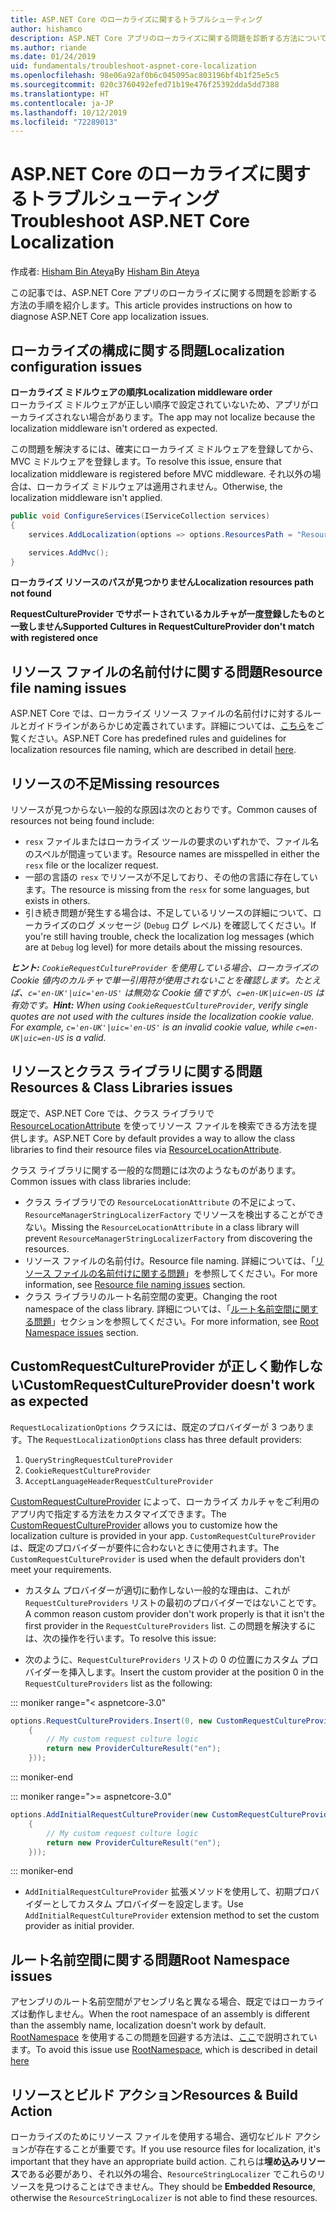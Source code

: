```yaml
---
title: ASP.NET Core のローカライズに関するトラブルシューティング
author: hishamco
description: ASP.NET Core アプリのローカライズに関する問題を診断する方法について説明します。
ms.author: riande
ms.date: 01/24/2019
uid: fundamentals/troubleshoot-aspnet-core-localization
ms.openlocfilehash: 98e06a92af0b6c045095ac803196bf4b1f25e5c5
ms.sourcegitcommit: 020c3760492efed71b19e476f25392dda5dd7388
ms.translationtype: HT
ms.contentlocale: ja-JP
ms.lasthandoff: 10/12/2019
ms.locfileid: "72289013"
---
```

# <a name="troubleshoot-aspnet-core-localization"></a><span data-ttu-id="291b3-103">ASP.NET Core のローカライズに関するトラブルシューティング</span><span class="sxs-lookup"><span data-stu-id="291b3-103">Troubleshoot ASP.NET Core Localization</span></span>

<span data-ttu-id="291b3-104">作成者: [Hisham Bin Ateya](https://github.com/hishamco)</span><span class="sxs-lookup"><span data-stu-id="291b3-104">By [Hisham Bin Ateya](https://github.com/hishamco)</span></span>

<span data-ttu-id="291b3-105">この記事では、ASP.NET Core アプリのローカライズに関する問題を診断する方法の手順を紹介します。</span><span class="sxs-lookup"><span data-stu-id="291b3-105">This article provides instructions on how to diagnose ASP.NET Core app localization issues.</span></span>

## <a name="localization-configuration-issues"></a><span data-ttu-id="291b3-106">ローカライズの構成に関する問題</span><span class="sxs-lookup"><span data-stu-id="291b3-106">Localization configuration issues</span></span>

<span data-ttu-id="291b3-107">**ローカライズ ミドルウェアの順序**</span><span class="sxs-lookup"><span data-stu-id="291b3-107">**Localization middleware order**</span></span>  
<span data-ttu-id="291b3-108">ローカライズ ミドルウェアが正しい順序で設定されていないため、アプリがローカライズされない場合があります。</span><span class="sxs-lookup"><span data-stu-id="291b3-108">The app may not localize because the localization middleware isn't ordered as expected.</span></span>

<span data-ttu-id="291b3-109">この問題を解決するには、確実にローカライズ ミドルウェアを登録してから、MVC ミドルウェアを登録します。</span><span class="sxs-lookup"><span data-stu-id="291b3-109">To resolve this issue, ensure that localization middleware is registered before MVC middleware.</span></span> <span data-ttu-id="291b3-110">それ以外の場合は、ローカライズ ミドルウェアは適用されません。</span><span class="sxs-lookup"><span data-stu-id="291b3-110">Otherwise, the localization middleware isn't applied.</span></span>

```csharp
public void ConfigureServices(IServiceCollection services)
{
    services.AddLocalization(options => options.ResourcesPath = "Resources");

    services.AddMvc();
}
```

<span data-ttu-id="291b3-111">**ローカライズ リソースのパスが見つかりません**</span><span class="sxs-lookup"><span data-stu-id="291b3-111">**Localization resources path not found**</span></span>

<span data-ttu-id="291b3-112">**RequestCultureProvider でサポートされているカルチャが一度登録したものと一致しません**</span><span class="sxs-lookup"><span data-stu-id="291b3-112">**Supported Cultures in RequestCultureProvider don't match with registered once**</span></span>  

## <a name="resource-file-naming-issues"></a><span data-ttu-id="291b3-113">リソース ファイルの名前付けに関する問題</span><span class="sxs-lookup"><span data-stu-id="291b3-113">Resource file naming issues</span></span>

<span data-ttu-id="291b3-114">ASP.NET Core では、ローカライズ リソース ファイルの名前付けに対するルールとガイドラインがあらかじめ定義されています。詳細については、[こちら](xref:fundamentals/localization?view=aspnetcore-2.2#resource-file-naming)をご覧ください。</span><span class="sxs-lookup"><span data-stu-id="291b3-114">ASP.NET Core has predefined rules and guidelines for localization resources file naming, which are described in detail [here](xref:fundamentals/localization?view=aspnetcore-2.2#resource-file-naming).</span></span>

## <a name="missing-resources"></a><span data-ttu-id="291b3-115">リソースの不足</span><span class="sxs-lookup"><span data-stu-id="291b3-115">Missing resources</span></span>

<span data-ttu-id="291b3-116">リソースが見つからない一般的な原因は次のとおりです。</span><span class="sxs-lookup"><span data-stu-id="291b3-116">Common causes of resources not being found include:</span></span>

- <span data-ttu-id="291b3-117">`resx` ファイルまたはローカライズ ツールの要求のいずれかで、ファイル名のスペルが間違っています。</span><span class="sxs-lookup"><span data-stu-id="291b3-117">Resource names are misspelled in either the `resx` file or the localizer request.</span></span>
- <span data-ttu-id="291b3-118">一部の言語の `resx` でリソースが不足しており、その他の言語に存在しています。</span><span class="sxs-lookup"><span data-stu-id="291b3-118">The resource is missing from the `resx` for some languages, but exists in others.</span></span>
- <span data-ttu-id="291b3-119">引き続き問題が発生する場合は、不足しているリソースの詳細について、ローカライズのログ メッセージ (`Debug` ログ レベル) を確認してください。</span><span class="sxs-lookup"><span data-stu-id="291b3-119">If you're still having trouble, check the localization log messages (which are at `Debug` log level) for more details about the missing resources.</span></span>

<span data-ttu-id="291b3-120">_**ヒント:** `CookieRequestCultureProvider` を使用している場合、ローカライズの Cookie 値内のカルチャで単一引用符が使用されないことを確認します。たとえば、`c='en-UK'|uic='en-US'` は無効な Cookie 値ですが、`c=en-UK|uic=en-US` は有効です。_</span><span class="sxs-lookup"><span data-stu-id="291b3-120">_**Hint:** When using `CookieRequestCultureProvider`, verify single quotes are not used with the cultures inside the localization cookie value. For example, `c='en-UK'|uic='en-US'` is an invalid cookie value, while `c=en-UK|uic=en-US` is a valid._</span></span>

## <a name="resources--class-libraries-issues"></a><span data-ttu-id="291b3-121">リソースとクラス ライブラリに関する問題</span><span class="sxs-lookup"><span data-stu-id="291b3-121">Resources & Class Libraries issues</span></span>

<span data-ttu-id="291b3-122">既定で、ASP.NET Core では、クラス ライブラリで [ResourceLocationAttribute](/dotnet/api/microsoft.extensions.localization.resourcelocationattribute?view=aspnetcore-2.1) を使ってリソース ファイルを検索できる方法を提供します。</span><span class="sxs-lookup"><span data-stu-id="291b3-122">ASP.NET Core by default provides a way to allow the class libraries to find their resource files via [ResourceLocationAttribute](/dotnet/api/microsoft.extensions.localization.resourcelocationattribute?view=aspnetcore-2.1).</span></span>

<span data-ttu-id="291b3-123">クラス ライブラリに関する一般的な問題には次のようなものがあります。</span><span class="sxs-lookup"><span data-stu-id="291b3-123">Common issues with class libraries include:</span></span>
- <span data-ttu-id="291b3-124">クラス ライブラリでの `ResourceLocationAttribute` の不足によって、`ResourceManagerStringLocalizerFactory` でリソースを検出することができない。</span><span class="sxs-lookup"><span data-stu-id="291b3-124">Missing the `ResourceLocationAttribute` in a class library will prevent `ResourceManagerStringLocalizerFactory` from discovering the resources.</span></span>
- <span data-ttu-id="291b3-125">リソース ファイルの名前付け。</span><span class="sxs-lookup"><span data-stu-id="291b3-125">Resource file naming.</span></span> <span data-ttu-id="291b3-126">詳細については、「[リソース ファイルの名前付けに関する問題](#resource-file-naming-issues)」を参照してください。</span><span class="sxs-lookup"><span data-stu-id="291b3-126">For more information, see [Resource file naming issues](#resource-file-naming-issues) section.</span></span>
- <span data-ttu-id="291b3-127">クラス ライブラリのルート名前空間の変更。</span><span class="sxs-lookup"><span data-stu-id="291b3-127">Changing the root namespace of the class library.</span></span> <span data-ttu-id="291b3-128">詳細については、「[ルート名前空間に関する問題](#root-namespace-issues)」セクションを参照してください。</span><span class="sxs-lookup"><span data-stu-id="291b3-128">For more information, see [Root Namespace issues](#root-namespace-issues) section.</span></span>

## <a name="customrequestcultureprovider-doesnt-work-as-expected"></a><span data-ttu-id="291b3-129">CustomRequestCultureProvider が正しく動作しない</span><span class="sxs-lookup"><span data-stu-id="291b3-129">CustomRequestCultureProvider doesn't work as expected</span></span>

<span data-ttu-id="291b3-130">`RequestLocalizationOptions` クラスには、既定のプロバイダーが 3 つあります。</span><span class="sxs-lookup"><span data-stu-id="291b3-130">The `RequestLocalizationOptions` class has three default providers:</span></span>

1. `QueryStringRequestCultureProvider`
2. `CookieRequestCultureProvider`
3. `AcceptLanguageHeaderRequestCultureProvider`

<span data-ttu-id="291b3-131">[CustomRequestCultureProvider](/dotnet/api/microsoft.aspnetcore.localization.customrequestcultureprovider?view=aspnetcore-2.1) によって、ローカライズ カルチャをご利用のアプリ内で指定する方法をカスタマイズできます。</span><span class="sxs-lookup"><span data-stu-id="291b3-131">The [CustomRequestCultureProvider](/dotnet/api/microsoft.aspnetcore.localization.customrequestcultureprovider?view=aspnetcore-2.1) allows you to customize how the localization culture is provided in your app.</span></span> <span data-ttu-id="291b3-132">`CustomRequestCultureProvider` は、既定のプロバイダーが要件に合わないときに使用されます。</span><span class="sxs-lookup"><span data-stu-id="291b3-132">The `CustomRequestCultureProvider` is used when the default providers don't meet your requirements.</span></span>

- <span data-ttu-id="291b3-133">カスタム プロバイダーが適切に動作しない一般的な理由は、これが `RequestCultureProviders` リストの最初のプロバイダーではないことです。</span><span class="sxs-lookup"><span data-stu-id="291b3-133">A common reason custom provider don't work properly is that it isn't the first provider in the `RequestCultureProviders` list.</span></span> <span data-ttu-id="291b3-134">この問題を解決するには、次の操作を行います。</span><span class="sxs-lookup"><span data-stu-id="291b3-134">To resolve this issue:</span></span>

- <span data-ttu-id="291b3-135">次のように、`RequestCultureProviders` リストの 0 の位置にカスタム プロバイダーを挿入します。</span><span class="sxs-lookup"><span data-stu-id="291b3-135">Insert the custom provider at the position 0 in the `RequestCultureProviders` list as the following:</span></span>

::: moniker range="< aspnetcore-3.0"
```csharp
options.RequestCultureProviders.Insert(0, new CustomRequestCultureProvider(async context =>
    {
        // My custom request culture logic
        return new ProviderCultureResult("en");
    }));
```
::: moniker-end

::: moniker range=">= aspnetcore-3.0"
```csharp
options.AddInitialRequestCultureProvider(new CustomRequestCultureProvider(async context =>
    {
        // My custom request culture logic
        return new ProviderCultureResult("en");
    }));
```
::: moniker-end

- <span data-ttu-id="291b3-136">`AddInitialRequestCultureProvider` 拡張メソッドを使用して、初期プロバイダーとしてカスタム プロバイダーを設定します。</span><span class="sxs-lookup"><span data-stu-id="291b3-136">Use `AddInitialRequestCultureProvider` extension method to set the custom provider as initial provider.</span></span>

## <a name="root-namespace-issues"></a><span data-ttu-id="291b3-137">ルート名前空間に関する問題</span><span class="sxs-lookup"><span data-stu-id="291b3-137">Root Namespace issues</span></span>

<span data-ttu-id="291b3-138">アセンブリのルート名前空間がアセンブリ名と異なる場合、既定ではローカライズは動作しません。</span><span class="sxs-lookup"><span data-stu-id="291b3-138">When the root namespace of an assembly is different than the assembly name, localization doesn't work by default.</span></span> <span data-ttu-id="291b3-139">[RootNamespace](/dotnet/api/microsoft.extensions.localization.rootnamespaceattribute?view=aspnetcore-2.1) を使用するこの問題を回避する方法は、[ここ](xref:fundamentals/localization?view=aspnetcore-2.2#resource-file-naming)で説明されています。</span><span class="sxs-lookup"><span data-stu-id="291b3-139">To avoid this issue use [RootNamespace](/dotnet/api/microsoft.extensions.localization.rootnamespaceattribute?view=aspnetcore-2.1), which is described in detail [here](xref:fundamentals/localization?view=aspnetcore-2.2#resource-file-naming)</span></span>

## <a name="resources--build-action"></a><span data-ttu-id="291b3-140">リソースとビルド アクション</span><span class="sxs-lookup"><span data-stu-id="291b3-140">Resources & Build Action</span></span>

<span data-ttu-id="291b3-141">ローカライズのためにリソース ファイルを使用する場合、適切なビルド アクションが存在することが重要です。</span><span class="sxs-lookup"><span data-stu-id="291b3-141">If you use resource files for localization, it's important that they have an appropriate build action.</span></span> <span data-ttu-id="291b3-142">これらは**埋め込みリソース**である必要があり、それ以外の場合、`ResourceStringLocalizer` でこれらのリソースを見つけることはできません。</span><span class="sxs-lookup"><span data-stu-id="291b3-142">They should be **Embedded Resource**, otherwise the `ResourceStringLocalizer` is not able to find these resources.</span></span>
